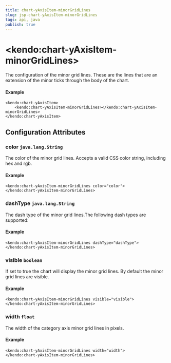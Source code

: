 ```yaml
---
title: chart-yAxisItem-minorGridLines
slug: jsp-chart-yAxisItem-minorGridLines
tags: api, java
publish: true
---
```


# \<kendo:chart-yAxisItem-minorGridLines\>

The configuration of the minor grid lines. These are the lines that are an extension of the minor ticks through the
body of the chart.

#### Example
    <kendo:chart-yAxisItem>
        <kendo:chart-yAxisItem-minorGridLines></kendo:chart-yAxisItem-minorGridLines>
    </kendo:chart-yAxisItem>

## Configuration Attributes

### color `java.lang.String`

The color of the minor grid lines. Accepts a valid CSS color string, including hex and rgb.

#### Example
    <kendo:chart-yAxisItem-minorGridLines color="color">
    </kendo:chart-yAxisItem-minorGridLines>

### dashType `java.lang.String`

The dash type of the minor grid lines.The following dash types are supported:

#### Example
    <kendo:chart-yAxisItem-minorGridLines dashType="dashType">
    </kendo:chart-yAxisItem-minorGridLines>

### visible `boolean`

If set to true the chart will display the minor grid lines. By default the minor grid lines are visible.

#### Example
    <kendo:chart-yAxisItem-minorGridLines visible="visible">
    </kendo:chart-yAxisItem-minorGridLines>

### width `float`

The width of the category axis minor grid lines in pixels.

#### Example
    <kendo:chart-yAxisItem-minorGridLines width="width">
    </kendo:chart-yAxisItem-minorGridLines>

